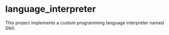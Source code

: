 # language_interpreter
This project implements a custom programming language interpreter named Sibil.
